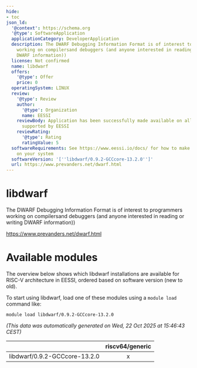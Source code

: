 ```yaml
---
hide:
- toc
json_ld:
  '@context': https://schema.org
  '@type': SoftwareApplication
  applicationCategory: DeveloperApplication
  description: The DWARF Debugging Information Format is of interest to programmers
    working on compilersand debuggers (and anyone interested in reading or writing
    DWARF information))
  license: Not confirmed
  name: libdwarf
  offers:
    '@type': Offer
    price: 0
  operatingSystem: LINUX
  review:
    '@type': Review
    author:
      '@type': Organization
      name: EESSI
    reviewBody: Application has been successfully made available on all architectures
      supported by EESSI
    reviewRating:
      '@type': Rating
      ratingValue: 5
  softwareRequirements: See https://www.eessi.io/docs/ for how to make EESSI available
    on your system
  softwareVersion: '[''libdwarf/0.9.2-GCCcore-13.2.0'']'
  url: https://www.prevanders.net/dwarf.html
---
```


libdwarf
========


The DWARF Debugging Information Format is of interest to programmers working on compilersand debuggers (and anyone interested in reading or writing DWARF information))

https://www.prevanders.net/dwarf.html
# Available modules


The overview below shows which libdwarf installations are available for RISC-V architecture in EESSI, ordered based on software version (new to old).

To start using libdwarf, load one of these modules using a `module load` command like:

```shell
module load libdwarf/0.9.2-GCCcore-13.2.0
```

*(This data was automatically generated on Wed, 22 Oct 2025 at 15:46:43 CEST)*

| |riscv64/generic|
| :---: | :---: |
|libdwarf/0.9.2-GCCcore-13.2.0|x|
